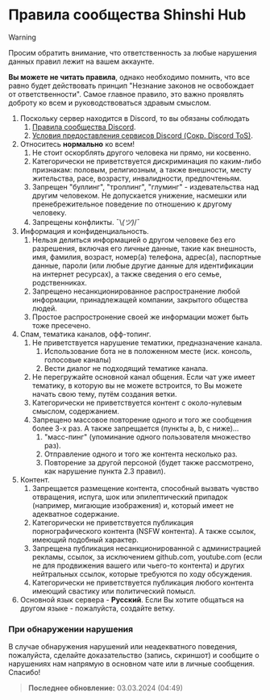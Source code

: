 # Правила сообщества Shinshi Hub
> [!WARNING]
> Просим обратить внимание, что ответственность за любые нарушения данных правил лежит на вашем аккаунте. 

**Вы можете не читать правила**, однако необходимо помнить, что все равно будет действовать принцип "Незнание законов не освобождает от ответственности". Самое главное правило, это важно проявлять доброту ко всем и руководствоваться здравым смыслом.

1. Поскольку сервер находится в Discord, то вы обязаны соблюдать
    1. [Правила сообщества Discord](<https://discord.com/guidelines>).
    2. [Условия предоставления сервисов Discord (Сокр. Discord ToS)](<https://discord.com/terms>).
2. Относитесь **нормально** ко всем!
    1. Не стоит оскорблять другого человека ни прямо, ни косвенно.
    2. Категорически не приветствуется дискриминация по каким-либо признакам: половым, религиозным, а также внешности, месту жительства, расе, возрасту, инвалидности, предпочтеньям.
    3. Запрещен "буллинг", "троллинг", "глуминг" - издевательства над другим человеком. Не допускается унижение, насмешки или пренебрежительное поведение по отношению к другому человеку.
    4. Запрещены конфликты. ¯\\_(ツ)_/¯
3. Информация и конфиденциальность.
    1. Нельзя делиться информацией о другом человеке без его разрешения, включая его личные данные, такие как внешность, имя, фамилия, возраст, номер(а) телефона, адрес(а), паспортные данные, пароли (или любые другие данные для идентификации на интернет ресурсах), а также сведения о его семье, родственниках.
    2. Запрещено несанкционированное распространение любой информации, принадлежащей компании, закрытого общества людей.
    3. Простое распростронение своей же информации может быть тоже пресечено.
4. Спам, тематика каналов, офф-топинг.
    1. Не приветствуется нарушение тематики, предназначение канала. 
        1. Использование бота не в положенном месте (иск. консоль, голосовые каналы)
        2. Вести диалог не подходящий тематике канала.
    2. Не перегружайте основной канал общения. Если чат уже имеет тематику, в которую вы не можете встроится, то Вы можете начать свою тему, путём создания ветки.
    3. Категорически не приветствуется контент с около-нулевым смыслом, содержанием.
    4. Запрещено массовое повторение одного и того же сообщения более 3-х раз. А также запрещается (пункты a, b, c ниже)...
        1. "масс-пинг" (упоминание одного пользователя множество раз).
        2. Отправление одного и того же контента несколько раз.
        3. Повторение за другой персоной (будет также рассмотрено, как нарушение пункта 2.3 правил).
5. Контент.
    1. Запрещается размещение контента, способный вызвать чувство отвращения, испуга, шок или эпилептический припадок (например, мигающие изображения) и, который имеет не адекватное содержание.
    2. Категорически не приветствуется публикация порнографического контента (NSFW контента). А также ссылок, имеющий подобный характер.
    3. Запрещена публикация несанкционированной с администрацией рекламы, ссылок, за исключением github.com, youtube.com (если не для продвижения вашего или чьего-то контента) и других нейтральных ссылок, которые требуются по ходу обсуждения.
    4. Категорически не приветствуется публикация любого контента имеющий свастику или политический помысл. 
6. Основной язык сервера - **Русский**. Если Вы хотите общаться на другом языке - пожалуйста, создайте ветку.

### При обнаружении нарушения
В случае обнаружения нарушений или неадекватного поведения, пожалуйста, сделайте доказательство (запись, скриншот) и сообщите о нарушениях нам напрямую в основном чате или в личные сообщения. Спасибо!

> **Последнее обновление:** 03.03.2024 (04:49)
